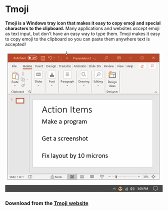# Tmoji

**Tmoji is a Windows tray icon that makes it easy to copy emoji and special characters to the clipboard.** Many applications and websites _accept_ emoji as text input, but don't have an easy way to type them. Tmoji makes it easy to copy emoji to the clipboard so you can paste them anywhere text is accepted!

<div align="center">
<img src="website/tmoji-demo.gif" />
</div>

### Download from the [Tmoji website](https://swharden.com/software/Tmoji)